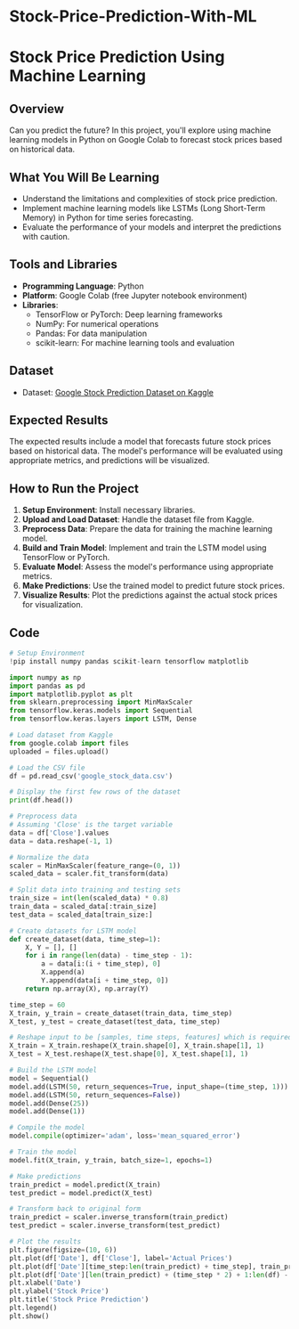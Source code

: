 # Stock-Price-Prediction-With-ML

# Stock Price Prediction Using Machine Learning

## Overview
Can you predict the future? In this project, you'll explore using machine learning models in Python on Google Colab to forecast stock prices based on historical data.

## What You Will Be Learning
- Understand the limitations and complexities of stock price prediction.
- Implement machine learning models like LSTMs (Long Short-Term Memory) in Python for time series forecasting.
- Evaluate the performance of your models and interpret the predictions with caution.

## Tools and Libraries
- **Programming Language**: Python
- **Platform**: Google Colab (free Jupyter notebook environment)
- **Libraries**:
  - TensorFlow or PyTorch: Deep learning frameworks
  - NumPy: For numerical operations
  - Pandas: For data manipulation
  - scikit-learn: For machine learning tools and evaluation

## Dataset
- Dataset: [Google Stock Prediction Dataset on Kaggle](https://www.kaggle.com/datasets/shreenidhihipparagi/google-stock-prediction/data)

## Expected Results
The expected results include a model that forecasts future stock prices based on historical data. The model's performance will be evaluated using appropriate metrics, and predictions will be visualized.

## How to Run the Project
1. **Setup Environment**: Install necessary libraries.
2. **Upload and Load Dataset**: Handle the dataset file from Kaggle.
3. **Preprocess Data**: Prepare the data for training the machine learning model.
4. **Build and Train Model**: Implement and train the LSTM model using TensorFlow or PyTorch.
5. **Evaluate Model**: Assess the model's performance using appropriate metrics.
6. **Make Predictions**: Use the trained model to predict future stock prices.
7. **Visualize Results**: Plot the predictions against the actual stock prices for visualization.

## Code
```python
# Setup Environment
!pip install numpy pandas scikit-learn tensorflow matplotlib

import numpy as np
import pandas as pd
import matplotlib.pyplot as plt
from sklearn.preprocessing import MinMaxScaler
from tensorflow.keras.models import Sequential
from tensorflow.keras.layers import LSTM, Dense

# Load dataset from Kaggle
from google.colab import files
uploaded = files.upload()

# Load the CSV file
df = pd.read_csv('google_stock_data.csv')

# Display the first few rows of the dataset
print(df.head())

# Preprocess data
# Assuming 'Close' is the target variable
data = df['Close'].values
data = data.reshape(-1, 1)

# Normalize the data
scaler = MinMaxScaler(feature_range=(0, 1))
scaled_data = scaler.fit_transform(data)

# Split data into training and testing sets
train_size = int(len(scaled_data) * 0.8)
train_data = scaled_data[:train_size]
test_data = scaled_data[train_size:]

# Create datasets for LSTM model
def create_dataset(data, time_step=1):
    X, Y = [], []
    for i in range(len(data) - time_step - 1):
        a = data[i:(i + time_step), 0]
        X.append(a)
        Y.append(data[i + time_step, 0])
    return np.array(X), np.array(Y)

time_step = 60
X_train, y_train = create_dataset(train_data, time_step)
X_test, y_test = create_dataset(test_data, time_step)

# Reshape input to be [samples, time steps, features] which is required for LSTM
X_train = X_train.reshape(X_train.shape[0], X_train.shape[1], 1)
X_test = X_test.reshape(X_test.shape[0], X_test.shape[1], 1)

# Build the LSTM model
model = Sequential()
model.add(LSTM(50, return_sequences=True, input_shape=(time_step, 1)))
model.add(LSTM(50, return_sequences=False))
model.add(Dense(25))
model.add(Dense(1))

# Compile the model
model.compile(optimizer='adam', loss='mean_squared_error')

# Train the model
model.fit(X_train, y_train, batch_size=1, epochs=1)

# Make predictions
train_predict = model.predict(X_train)
test_predict = model.predict(X_test)

# Transform back to original form
train_predict = scaler.inverse_transform(train_predict)
test_predict = scaler.inverse_transform(test_predict)

# Plot the results
plt.figure(figsize=(10, 6))
plt.plot(df['Date'], df['Close'], label='Actual Prices')
plt.plot(df['Date'][time_step:len(train_predict) + time_step], train_predict, label='Train Predict')
plt.plot(df['Date'][len(train_predict) + (time_step * 2) + 1:len(df) - 1], test_predict, label='Test Predict')
plt.xlabel('Date')
plt.ylabel('Stock Price')
plt.title('Stock Price Prediction')
plt.legend()
plt.show()
